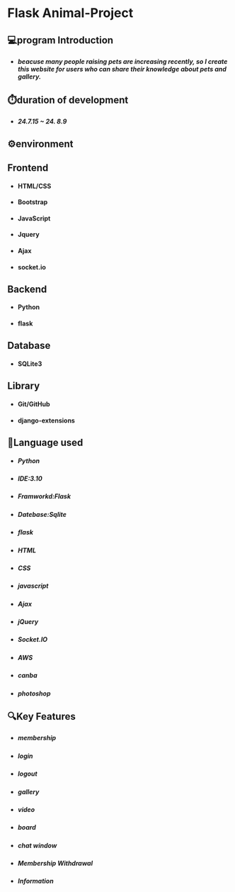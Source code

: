 **Flask Animal-Project**
=====================================================================================
💻program Introduction
--------------------------------------------------------------------------------------
* ##### beacuse many people raising pets are increasing recently, so I create this website for users who can share their knowledge about pets and gallery.

⏱️duration of development
--------------------------------------------------------------------------------------
* ##### 24.7.15 ~ 24. 8.9

⚙️environment
--------------------------------------------------------------------------------------
Frontend
--------------------------------------------------------------------------------------
* #### HTML/CSS
* #### Bootstrap
* #### JavaScript

* #### Jquery
* #### Ajax
* #### socket.io
  
Backend
--------------------------------------------------------------------------------------
* #### Python
* #### flask

  
Database
--------------------------------------------------------------------------------------
* #### SQLite3

  
Library
--------------------------------------------------------------------------------------
* #### Git/GitHub
* #### django-extensions

📌Language used
--------------------------------------------------------------------------------------
* ##### Python
* ##### IDE:3.10
* ##### Framworkd:Flask
* ##### Datebase:Sqlite
* ##### flask
* ##### HTML
* ##### CSS
* ##### javascript
* ##### Ajax
* ##### jQuery
* ##### Socket.IO
* ##### AWS
* ##### canba
* ##### photoshop


🔍Key Features
--------------------------------------------------------------------------------------
* ##### membership
* ##### login
* ##### logout
* ##### gallery
* ##### video
* ##### board
* ##### chat window
* ##### Membership Withdrawal
* ##### Information

